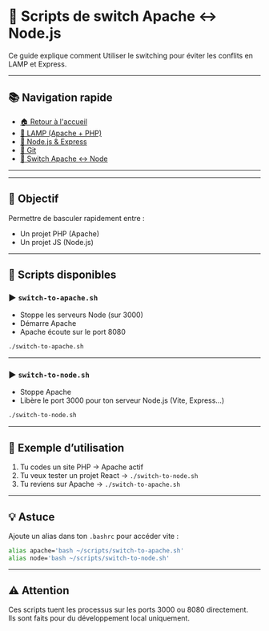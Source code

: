 # 🔄 Scripts de switch Apache <-> Node.js

Ce guide explique comment Utiliser le switching pour éviter les conflits en LAMP et Express.

---

## 📚 Navigation rapide

- [🏠 Retour à l'accueil](README.md)
- [📘 LAMP (Apache + PHP)](README-lamp.md)
- [📗 Node.js & Express](README-node.md)
- [📗 Git](README-git.md)
- [📙 Switch Apache <-> Node](README-switching.md)

---

---

## 📂 Objectif

Permettre de basculer rapidement entre :

- Un projet PHP (Apache)
- Un projet JS (Node.js)

---

## 🧰 Scripts disponibles

### ▶️ `switch-to-apache.sh`

- Stoppe les serveurs Node (sur 3000)
- Démarre Apache
- Apache écoute sur le port 8080

```bash
./switch-to-apache.sh
```

---

### ▶️ `switch-to-node.sh`

- Stoppe Apache
- Libère le port 3000 pour ton serveur Node.js (Vite, Express…)

```bash
./switch-to-node.sh
```

---

## 🧪 Exemple d’utilisation

1. Tu codes un site PHP → Apache actif
2. Tu veux tester un projet React → `./switch-to-node.sh`
3. Tu reviens sur Apache → `./switch-to-apache.sh`

---

## 💡 Astuce

Ajoute un alias dans ton `.bashrc` pour accéder vite :

```bash
alias apache='bash ~/scripts/switch-to-apache.sh'
alias node='bash ~/scripts/switch-to-node.sh'
```

---

## ⚠️ Attention

Ces scripts tuent les processus sur les ports 3000 ou 8080 directement.  
Ils sont faits pour du développement local uniquement.
